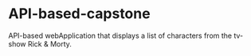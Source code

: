 # API-based-capstone
API-based webApplication that displays a list of characters from the tv-show Rick &amp; Morty. 
